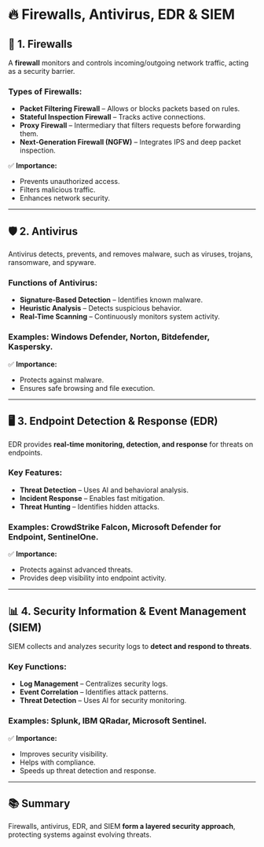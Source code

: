 # 🔥 Firewalls, Antivirus, EDR & SIEM

## 🔹 **1. Firewalls**
A **firewall** monitors and controls incoming/outgoing network traffic, acting as a security barrier.

### **Types of Firewalls:**
- **Packet Filtering Firewall** – Allows or blocks packets based on rules.
- **Stateful Inspection Firewall** – Tracks active connections.
- **Proxy Firewall** – Intermediary that filters requests before forwarding them.
- **Next-Generation Firewall (NGFW)** – Integrates IPS and deep packet inspection.

✅ **Importance:**
- Prevents unauthorized access.
- Filters malicious traffic.
- Enhances network security.

---

## 🛡 **2. Antivirus**
Antivirus detects, prevents, and removes malware, such as viruses, trojans, ransomware, and spyware.

### **Functions of Antivirus:**
- **Signature-Based Detection** – Identifies known malware.
- **Heuristic Analysis** – Detects suspicious behavior.
- **Real-Time Scanning** – Continuously monitors system activity.

### **Examples:** Windows Defender, Norton, Bitdefender, Kaspersky.

✅ **Importance:**
- Protects against malware.
- Ensures safe browsing and file execution.

---

## 🖥️ **3. Endpoint Detection & Response (EDR)**
EDR provides **real-time monitoring, detection, and response** for threats on endpoints.

### **Key Features:**
- **Threat Detection** – Uses AI and behavioral analysis.
- **Incident Response** – Enables fast mitigation.
- **Threat Hunting** – Identifies hidden attacks.

### **Examples:** CrowdStrike Falcon, Microsoft Defender for Endpoint, SentinelOne.

✅ **Importance:**
- Protects against advanced threats.
- Provides deep visibility into endpoint activity.

---

## 📊 **4. Security Information & Event Management (SIEM)**
SIEM collects and analyzes security logs to **detect and respond to threats**.

### **Key Functions:**
- **Log Management** – Centralizes security logs.
- **Event Correlation** – Identifies attack patterns.
- **Threat Detection** – Uses AI for security monitoring.

### **Examples:** Splunk, IBM QRadar, Microsoft Sentinel.

✅ **Importance:**
- Improves security visibility.
- Helps with compliance.
- Speeds up threat detection and response.

---

## 📚 Summary
Firewalls, antivirus, EDR, and SIEM **form a layered security approach**, protecting systems against evolving threats.

